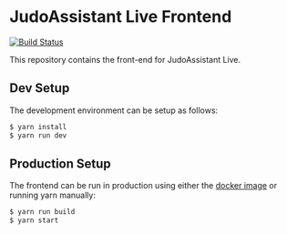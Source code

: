 JudoAssistant Live Frontend
===========================

[![Build Status](https://ci.svendcs.com/api/badges/judoassistant/live.judoassistant.com/status.svg)](https://ci.svendcs.com/judoassistant/live.judoassistant.com)

This repository contains the front-end for JudoAssistant Live.

## Dev Setup
The development environment can be setup as follows:
``` bash
$ yarn install
$ yarn run dev
```

## Production Setup
The frontend can be run in production using either the [docker image](https://hub.docker.com/r/judoassistant/judoassistant-web) or running yarn manually:
``` bash
$ yarn run build
$ yarn start
```

